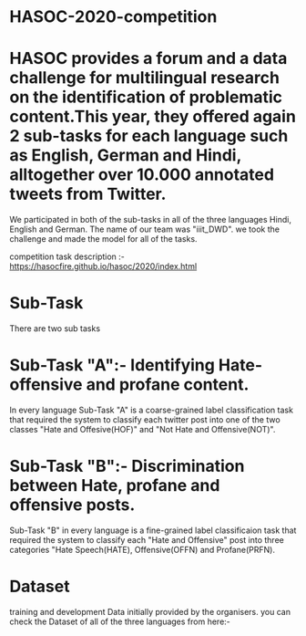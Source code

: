 # HASOC-2020-competition

# HASOC provides a forum and a data challenge for multilingual research on the identification of problematic content.This year, they offered again 2 sub-tasks for each language such as English, German and Hindi, alltogether over 10.000 annotated tweets from Twitter.

We participated in both of the sub-tasks in all of the three languages Hindi, English and German. The name of our team was "iiit_DWD". we took the challenge and made the model for all of the tasks.

competition task description :- https://hasocfire.github.io/hasoc/2020/index.html 

# Sub-Task
There are two sub tasks 
# Sub-Task "A":- Identifying Hate-offensive and profane content.
In every language Sub-Task "A" is a coarse-grained label classification task that required the system to classify each twitter post into one of the two classes "Hate and Offesive(HOF)" and "Not Hate and Offensive(NOT)".

# Sub-Task "B":- Discrimination between Hate, profane and offensive posts.
Sub-Task "B" in every language is a fine-grained label classificaion task that required the system to classify each "Hate and Offensive" post into three categories "Hate Speech(HATE), Offensive(OFFN) and Profane(PRFN). 


# Dataset
training and development Data initially provided by the organisers.
you can check the Dataset of all of the three languages from here:-
